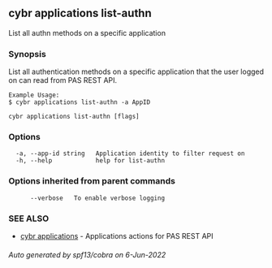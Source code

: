 ## cybr applications list-authn

List all authn methods on a specific application

### Synopsis

List all authentication methods on a specific application
	that the user logged on can read from PAS REST API.
	
	Example Usage:
	$ cybr applications list-authn -a AppID

```
cybr applications list-authn [flags]
```

### Options

```
  -a, --app-id string   Application identity to filter request on
  -h, --help            help for list-authn
```

### Options inherited from parent commands

```
      --verbose   To enable verbose logging
```

### SEE ALSO

* [cybr applications](cybr_applications.md)	 - Applications actions for PAS REST API

###### Auto generated by spf13/cobra on 6-Jun-2022
